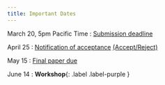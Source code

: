 ```yaml
---
title: Important Dates
---
```


March 20, 5pm Pacific Time
            : [Submission deadline](#)

April 25
      : [Notification of acceptance](#) [(Accept/Reject)](#)

May 15
: [Final paper due](#)

June 14
      : **Workshop**{: .label .label-purple }
